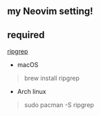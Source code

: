 ## my Neovim setting!

## required
[ripgrep]('https://github.com/BurntSushi/ripgrep')
- macOS
> brew install ripgrep

- Arch linux
> sudo pacman -S ripgrep
